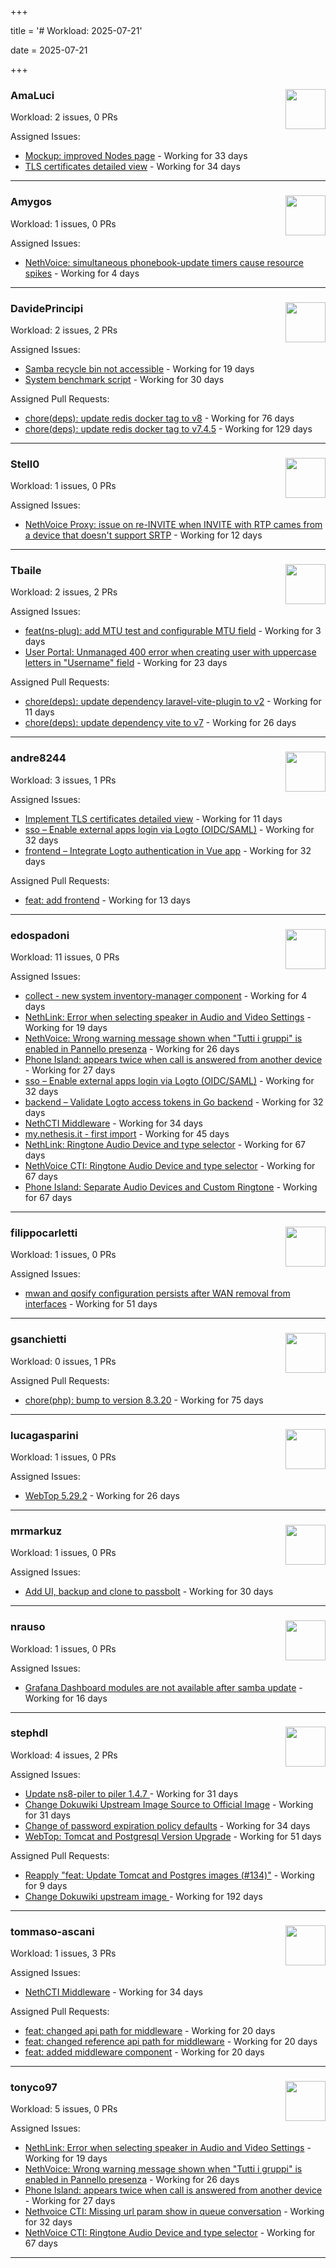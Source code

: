 +++

title = '# Workload: 2025-07-21'

date = 2025-07-21

+++

### AmaLuci <img src='https://avatars.githubusercontent.com/u/166636295?v=4&s=64' width='64' height='64' style='float:right;' /> ###
Workload: 2 issues, 0 PRs


Assigned Issues:
- [Mockup: improved Nodes page](https://github.com/NethServer/dev/issues/7507) - Working for 33 days
- [TLS certificates detailed view](https://github.com/NethServer/dev/issues/7505) - Working for 34 days
---

### Amygos <img src='https://avatars.githubusercontent.com/u/510232?v=4&s=64' width='64' height='64' style='float:right;' /> ###
Workload: 1 issues, 0 PRs


Assigned Issues:
- [NethVoice: simultaneous phonebook-update timers cause resource spikes](https://github.com/NethServer/dev/issues/7555) - Working for 4 days
---

### DavidePrincipi <img src='https://avatars.githubusercontent.com/u/2920838?v=4&s=64' width='64' height='64' style='float:right;' /> ###
Workload: 2 issues, 2 PRs


Assigned Issues:
- [Samba recycle bin not accessible](https://github.com/NethServer/dev/issues/7537) - Working for 19 days
- [System benchmark script](https://github.com/NethServer/dev/issues/7519) - Working for 30 days

Assigned Pull Requests:
- [chore(deps): update redis docker tag to v8](https://github.com/NethServer/ns8-core/pull/874) - Working for 76 days
- [chore(deps): update redis docker tag to v7.4.5](https://github.com/NethServer/ns8-core/pull/830) - Working for 129 days
---

### Stell0 <img src='https://avatars.githubusercontent.com/u/4547897?v=4&s=64' width='64' height='64' style='float:right;' /> ###
Workload: 1 issues, 0 PRs


Assigned Issues:
- [NethVoice Proxy: issue on re-INVITE when INVITE with RTP cames from a device that doesn't support SRTP](https://github.com/NethServer/dev/issues/7546) - Working for 12 days
---

### Tbaile <img src='https://avatars.githubusercontent.com/u/8052641?v=4&s=64' width='64' height='64' style='float:right;' /> ###
Workload: 2 issues, 2 PRs


Assigned Issues:
- [feat(ns-plug): add MTU test and configurable MTU field](https://github.com/NethServer/nethsecurity/issues/1310) - Working for 3 days
- [User Portal: Unmanaged 400 error when creating user with uppercase letters in "Username" field](https://github.com/NethServer/dev/issues/7532) - Working for 23 days

Assigned Pull Requests:
- [chore(deps): update dependency laravel-vite-plugin to v2](https://github.com/nethesis/parceler/pull/91) - Working for 11 days
- [chore(deps): update dependency vite to v7](https://github.com/nethesis/parceler/pull/84) - Working for 26 days
---

### andre8244 <img src='https://avatars.githubusercontent.com/u/4612169?v=4&s=64' width='64' height='64' style='float:right;' /> ###
Workload: 3 issues, 1 PRs


Assigned Issues:
- [Implement TLS certificates detailed view](https://github.com/NethServer/dev/issues/7548) - Working for 11 days
- [sso – Enable external apps login via Logto (OIDC/SAML)](https://github.com/NethServer/my/issues/5) - Working for 32 days
- [frontend – Integrate Logto authentication in Vue app](https://github.com/NethServer/my/issues/3) - Working for 32 days

Assigned Pull Requests:
- [feat: add frontend](https://github.com/NethServer/my/pull/6) - Working for 13 days
---

### edospadoni <img src='https://avatars.githubusercontent.com/u/6152486?v=4&s=64' width='64' height='64' style='float:right;' /> ###
Workload: 11 issues, 0 PRs


Assigned Issues:
- [collect - new system inventory-manager component](https://github.com/NethServer/my/issues/7) - Working for 4 days
- [NethLink: Error when selecting speaker in Audio and Video Settings](https://github.com/NethServer/dev/issues/7538) - Working for 19 days
- [NethVoice: Wrong warning message shown when "Tutti i gruppi" is enabled in Pannello presenza](https://github.com/NethServer/dev/issues/7523) - Working for 26 days
- [Phone Island: appears twice when call is answered from another device](https://github.com/NethServer/dev/issues/7521) - Working for 27 days
- [sso – Enable external apps login via Logto (OIDC/SAML)](https://github.com/NethServer/my/issues/5) - Working for 32 days
- [backend – Validate Logto access tokens in Go backend](https://github.com/NethServer/my/issues/4) - Working for 32 days
- [NethCTI Middleware](https://github.com/NethServer/dev/issues/7504) - Working for 34 days
- [my.nethesis.it - first import](https://github.com/NethServer/my/issues/1) - Working for 45 days
- [NethLink: Ringtone Audio Device and type selector](https://github.com/NethServer/dev/issues/7460) - Working for 67 days
- [NethVoice CTI: Ringtone Audio Device and type selector](https://github.com/NethServer/dev/issues/7459) - Working for 67 days
- [Phone Island: Separate Audio Devices and Custom Ringtone](https://github.com/NethServer/dev/issues/7458) - Working for 67 days
---

### filippocarletti <img src='https://avatars.githubusercontent.com/u/106798?v=4&s=64' width='64' height='64' style='float:right;' /> ###
Workload: 1 issues, 0 PRs


Assigned Issues:
- [mwan and qosify configuration persists after WAN removal from interfaces](https://github.com/NethServer/nethsecurity/issues/1244) - Working for 51 days
---

### gsanchietti <img src='https://avatars.githubusercontent.com/u/804596?v=4&s=64' width='64' height='64' style='float:right;' /> ###
Workload: 0 issues, 1 PRs


Assigned Pull Requests:
- [chore(php): bump to version 8.3.20](https://github.com/NethServer/ns8-webtop/pull/120) - Working for 75 days
---

### lucagasparini <img src='https://avatars.githubusercontent.com/u/11161326?v=4&s=64' width='64' height='64' style='float:right;' /> ###
Workload: 1 issues, 0 PRs


Assigned Issues:
- [WebTop 5.29.2](https://github.com/NethServer/dev/issues/7525) - Working for 26 days
---

### mrmarkuz <img src='https://avatars.githubusercontent.com/u/31746411?v=4&s=64' width='64' height='64' style='float:right;' /> ###
Workload: 1 issues, 0 PRs


Assigned Issues:
- [Add UI, backup and clone to passbolt](https://github.com/NethServer/dev/issues/7518) - Working for 30 days
---

### nrauso <img src='https://avatars.githubusercontent.com/u/16102909?v=4&s=64' width='64' height='64' style='float:right;' /> ###
Workload: 1 issues, 0 PRs


Assigned Issues:
- [Grafana Dashboard modules are not available after samba update](https://github.com/NethServer/dev/issues/7542) - Working for 16 days
---

### stephdl <img src='https://avatars.githubusercontent.com/u/3164851?v=4&s=64' width='64' height='64' style='float:right;' /> ###
Workload: 4 issues, 2 PRs


Assigned Issues:
- [Update ns8-piler to piler 1.4.7 ](https://github.com/NethServer/dev/issues/7516) - Working for 31 days
- [Change Dokuwiki Upstream Image Source to Official Image](https://github.com/NethServer/dev/issues/7514) - Working for 31 days
- [Change of password expiration policy defaults](https://github.com/NethServer/dev/issues/7503) - Working for 34 days
- [WebTop: Tomcat and Postgresql Version Upgrade](https://github.com/NethServer/dev/issues/7489) - Working for 51 days

Assigned Pull Requests:
- [Reapply "feat: Update Tomcat and Postgres images (#134)"](https://github.com/NethServer/ns8-webtop/pull/145) - Working for 9 days
- [Change Dokuwiki upstream image ](https://github.com/NethServer/ns8-dokuwiki/pull/37) - Working for 192 days
---

### tommaso-ascani <img src='https://avatars.githubusercontent.com/u/31596042?v=4&s=64' width='64' height='64' style='float:right;' /> ###
Workload: 1 issues, 3 PRs


Assigned Issues:
- [NethCTI Middleware](https://github.com/NethServer/dev/issues/7504) - Working for 34 days

Assigned Pull Requests:
- [feat: changed api path for middleware](https://github.com/nethesis/nethvoice-cti/pull/317) - Working for 20 days
- [feat: changed reference api path for middleware](https://github.com/nethesis/phone-island/pull/103) - Working for 20 days
- [feat: added middleware component](https://github.com/nethesis/ns8-nethvoice/pull/493) - Working for 20 days
---

### tonyco97 <img src='https://avatars.githubusercontent.com/u/36625268?v=4&s=64' width='64' height='64' style='float:right;' /> ###
Workload: 5 issues, 0 PRs


Assigned Issues:
- [NethLink: Error when selecting speaker in Audio and Video Settings](https://github.com/NethServer/dev/issues/7538) - Working for 19 days
- [NethVoice: Wrong warning message shown when "Tutti i gruppi" is enabled in Pannello presenza](https://github.com/NethServer/dev/issues/7523) - Working for 26 days
- [Phone Island: appears twice when call is answered from another device](https://github.com/NethServer/dev/issues/7521) - Working for 27 days
- [Nethvoice CTI: Missing url param show in queue conversation](https://github.com/NethServer/dev/issues/7512) - Working for 32 days
- [NethVoice CTI: Ringtone Audio Device and type selector](https://github.com/NethServer/dev/issues/7459) - Working for 67 days
---


